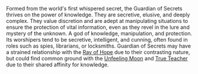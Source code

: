Formed from the world's first whispered secret, the Guardian of Secrets thrives on the power of knowledge. They are secretive, elusive, and deeply complex. They value discretion and are adept at manipulating situations to ensure the protection of vital information, even as they revel in the lure and mystery of the unknown. A god of knowledge, manipulation, and protection. Its worshipers tend to be secretive, intelligent, and cunning, often found in roles such as spies, librarians, or locksmiths. Guardian of Secrets may have a strained relationship with the [Ray of Hope](Ray%20of%20Hope.md) due to their contrasting nature, but could find common ground with the [Unfeeling Moon](Unfeeling%20Moon.md) and [True Teacher](True%20Teacher.md) due to their shared affinity for knowledge.